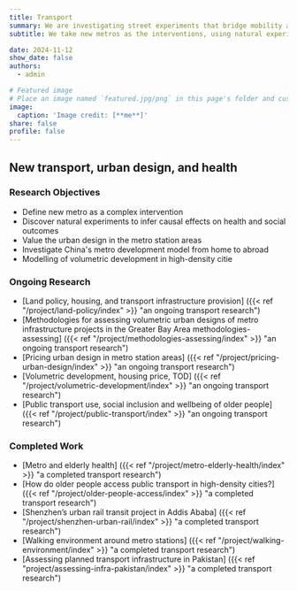 ```yaml
---
title: Transport
summary: We are investigating street experiments that bridge mobility and public space to look at how short-term actions lead to long-term changes.
subtitle: We take new metros as the interventions, using natural experiment studies to infer causal effects on active travel, wider health behaviours, and economic outcomes.

date: 2024-11-12
show_date: false
authors:
  - admin

# Featured image
# Place an image named `featured.jpg/png` in this page's folder and customize its options here.
image:
  caption: 'Image credit: [**me**]'
share: false
profile: false
---
```

[//]: # ({{< toc mobile_only=true is_open=true >}})

## New transport, urban design, and health

### Research Objectives

- Define new metro as a complex intervention 
- Discover natural experiments to infer causal effects on health and social outcomes
- Value the urban design in the metro station areas
- Investigate China's metro development model from home to abroad
- Modelling of volumetric development in high-density citie

### Ongoing Research
- [Land policy, housing, and transport infrastructure provision] ({{< ref "/project/land-policy/index" >}} "an ongoing transport research")
- [Methodologies for assessing volumetric urban designs of metro infrastructure projects in the Greater Bay Area methodologies-assessing] ({{< ref "/project/methodologies-assessing/index" >}} "an ongoing transport research")
- [Pricing urban design in metro station areas] ({{< ref "/project/pricing-urban-design/index" >}} "an ongoing transport research")
- [Volumetric development, housing price, TOD] ({{< ref "/project/volumetric-development/index" >}} "an ongoing transport research")
- [Public transport use, social inclusion and wellbeing of older people] ({{< ref "/project/public-transport/index" >}} "an ongoing transport research")

### Completed Work
- [Metro and elderly health] ({{< ref "/project/metro-elderly-health/index" >}} "a completed transport research")
- [How do older people access public transport in high-density cities?] ({{< ref "/project/older-people-access/index" >}} "a completed transport research")
- [Shenzhen’s urban rail transit project in Addis Ababa] ({{< ref "/project/shenzhen-urban-rail/index" >}} "a completed transport research")
- [Walking environment around metro stations] ({{< ref "/project/walking-environment/index" >}} "a completed transport research")
- [Assessing planned transport infrastructure in Pakistan] ({{< ref "project/assessing-infra-pakistan/index" >}} "a completed transport research")